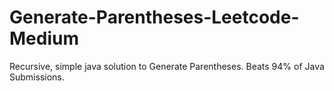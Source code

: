 # Generate-Parentheses-Leetcode-Medium
Recursive, simple java solution to Generate Parentheses. Beats 94% of Java Submissions.
